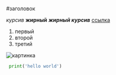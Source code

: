 #заголовок

*курсив*
**жирный**
***жирный курсив***
[ссылка](http://example.com)

1. первый
2. второй 
3. третий

![картинка](https://home.imgsmail.ru/whiteline/assets/logo/light/logo.svg?_1733791993714)

``` python
 print('hello world')
```